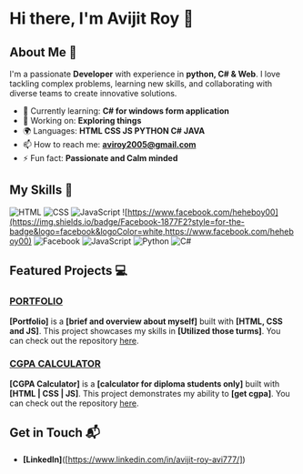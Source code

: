 # Hi there, I'm Avijit Roy 👋

## About Me 🚀

I'm a passionate **Developer** with experience in **python, C# & Web**. I love tackling complex problems, learning new skills, and collaborating with diverse teams to create innovative solutions.

- 🌱 Currently learning: **C# for windows form application**
- 🔭 Working on: **Exploring things**
- 🌍 Languages: **HTML CSS JS PYTHON C# JAVA**
- 📫 How to reach me: **aviroy2005@gmail.com**
- ⚡ Fun fact: **Passionate and Calm minded**

## My Skills 🧠

![HTML](https://img.shields.io/badge/-HTML-E34F26?style=flat-square&logo=html5&logoColor=white)
![CSS](https://img.shields.io/badge/-CSS-1572B6?style=flat-square&logo=css3&logoColor=white)
![JavaScript](https://img.shields.io/badge/-JavaScript-F7DF1E?style=flat-square&logo=javascript&logoColor=black)
![https://www.facebook.com/heheboy00](https://img.shields.io/badge/Facebook-1877F2?style=for-the-badge&logo=facebook&logoColor=white,https://www.facebook.com/heheboy00)
![Facebook](https://www.facebook.com/heheboy00)
![JavaScript](https://img.shields.io/badge/-JavaScript-F7DF1E?style=flat-square&logo=javascript&logoColor=black)
![Python](https://img.shields.io/badge/Python-FFD43B?style=for-the-badge&logo=python&logoColor=blue)
![C#](https://img.shields.io/badge/C%23-239120?style=for-the-badge&logo=csharp&logoColor=white)


## Featured Projects 💻

### [PORTFOLIO](https://royavi21.github.io/Avijit_Portfolio/)


**[Portfolio]** is a **[brief and overview about myself]** built with **[HTML, CSS and JS]**. This project showcases my skills in **[Utilized those turms]**. You can check out the repository [here](https://royavi21.github.io/Avijit_Portfolio/).


### [CGPA CALCULATOR](https://royavi21.github.io/Diploma_CGPA_Calculator/)


**[CGPA Calculator]** is a **[calculator for diploma students only]** built with **[HTML | CSS | JS]**. This project demonstrates my ability to **[get cgpa]**. You can check out the repository [here](https://royavi21.github.io/Diploma_CGPA_Calculator/).


## Get in Touch 📬

- **[LinkedIn]**([https://www.linkedin.com/in/avijit-roy-avi777/])



